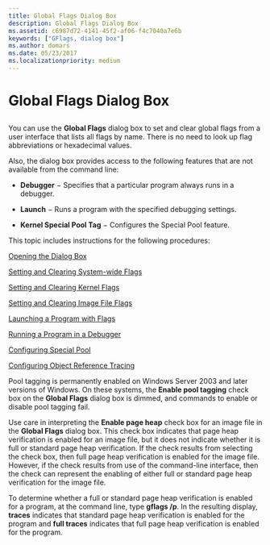 ```yaml
---
title: Global Flags Dialog Box
description: Global Flags Dialog Box
ms.assetid: c6987d72-4141-45f2-af06-f4c7040a7e6b
keywords: ["GFlags, dialog box"]
ms.author: domars
ms.date: 05/23/2017
ms.localizationpriority: medium
---
```


# Global Flags Dialog Box


## <span id="ddk_global_flags_dialog_box_dtools"></span><span id="DDK_GLOBAL_FLAGS_DIALOG_BOX_DTOOLS"></span>


You can use the **Global Flags** dialog box to set and clear global flags from a user interface that lists all flags by name. There is no need to look up flag abbreviations or hexadecimal values.

Also, the dialog box provides access to the following features that are not available from the command line:

-   **Debugger** − Specifies that a particular program always runs in a debugger.

-   **Launch** − Runs a program with the specified debugging settings.

-   **Kernel Special Pool Tag** − Configures the Special Pool feature.

This topic includes instructions for the following procedures:

[Opening the Dialog Box](opening-the-dialog-box.md)

[Setting and Clearing System-wide Flags](setting-and-clearing-system-wide-flags.md)

[Setting and Clearing Kernel Flags](setting-and-clearing-kernel-flags.md)

[Setting and Clearing Image File Flags](setting-and-clearing-image-file-flags.md)

[Launching a Program with Flags](launching-a-program-with-flags.md)

[Running a Program in a Debugger](running-a-program-in-a-debugger.md)

[Configuring Special Pool](configuring-special-pool.md)

[Configuring Object Reference Tracing](configuring-object-reference-tracing.md)

Pool tagging is permanently enabled on Windows Server 2003 and later versions of Windows. On these systems, the **Enable pool tagging** check box on the **Global Flags** dialog box is dimmed, and commands to enable or disable pool tagging fail.

Use care in interpreting the **Enable page heap** check box for an image file in the **Global Flags** dialog box. This check box indicates that page heap verification is enabled for an image file, but it does not indicate whether it is full or standard page heap verification. If the check results from selecting the check box, then full page heap verification is enabled for the image file. However, if the check results from use of the command-line interface, then the check can represent the enabling of either full or standard page heap verification for the image file.

To determine whether a full or standard page heap verification is enabled for a program, at the command line, type **gflags /p**. In the resulting display, **traces** indicates that standard page heap verification is enabled for the program and **full traces** indicates that full page heap verification is enabled for the program.

 

 





